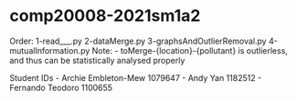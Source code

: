 # comp20008-2021sm1a2

Order:
	1-read___.py
	2-dataMerge.py
	3-graphsAndOutlierRemoval.py
	4-mutualInformation.py
Note:
	- toMerge-{location}-{pollutant} is outlierless, and thus can be statistically analysed properly

Student IDs
	- Archie Embleton-Mew 1079647
	- Andy Yan 1182512
	- Fernando Teodoro 1100655